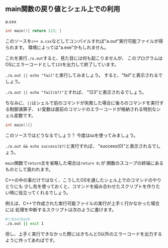 ## main関数の戻り値とシェル上での利用

a.cxx

```C++
int main(){ return 123; }
```

このソースを`c++ a.cxx`などしてコンパイルすれば"a.out"実行可能ファイルが得られます。
環境によっては"a.exe"かもしれません。

これを実行`./a.out`すると、見た目には何も起こりませんが、
このプログラムはOSにエラーコードとして`123`を出力して終了しています。

`./a.out || echo "fail"`と実行してみましょう。
すると、"fail"と表示されるでしょう。

`./a.out || echo "fail($?)"`とすれば、
"123"と表示されるでしょう。

ちなみに、`||`はシェルで前のコマンドが失敗した場合に後ろのコマンドを実行する制御演算子、
`$?`変数は直前のコマンドのエラーコードが格納される特別なシェル変数です。

```C++
int main(){}
```

このソースではどうなるでしょう？
今度は`&&`を使ってみましょう。

`./a.out && echo success($?)`と実行すれば、
"success(0)"と表示されるでしょう。

`main`関数で`return`文を省略した場合は`return 0;`が
関数のスコープの終端にあるものとして扱われます。

C++の中の事だけではなく、こうしたOSを通したシェル上でのコマンドのやりとりにも
少し気を使っておくと、コマンドを組み合わせたスクリプトを作りたい時に役立ってくれるでしょう。

例えば、C++で作成された実行可能ファイルの実行が上手く行かなかった場合には
処理を中断するスクリプトは次のように書けます。

```bash
#!/bin/bash
./a.out || exit 1
```

但し、上手く実行できなかった際にはきちんと0以外のエラーコードを出力するように作ってあればです。